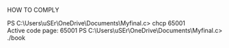 HOW TO COMPLY

PS C:\Users\uSEr\OneDrive\Documents\Myfinal.c> chcp 65001        
Active code page: 65001
PS C:\Users\uSEr\OneDrive\Documents\Myfinal.c> ./book    
 
